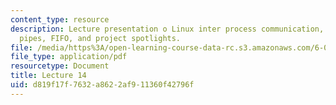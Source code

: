 ```yaml
---
content_type: resource
description: Lecture presentation o Linux inter process communication, signals, fork(),
  pipes, FIFO, and project spotlights.
file: /media/https%3A/open-learning-course-data-rc.s3.amazonaws.com/6-087-practical-programming-in-c-january-iap-2010/d819f17f7632a8622af911360f42796f_MIT6_087IAP10_lec14.pdf
file_type: application/pdf
resourcetype: Document
title: Lecture 14
uid: d819f17f-7632-a862-2af9-11360f42796f
---
```


